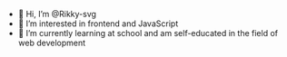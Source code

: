 - 👋 Hi, I’m @Rikky-svg
- 👀 I’m interested in frontend and JavaScript
- 🌱 I’m currently learning at school and am self-educated in the field of web development

<!---
Rikky-svg/Rikky-svg is a ✨ special ✨ repository because its `README.md` (this file) appears on your GitHub profile.
You can click the Preview link to take a look at your changes.
--->
